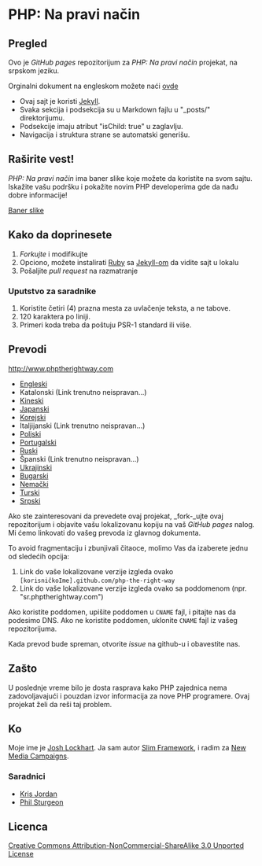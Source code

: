 # PHP: Na pravi način

## Pregled

Ovo je _GitHub pages_ repozitorijum za _PHP: Na pravi način_ projekat, na srpskom jeziku.

Orginalni dokument na engleskom možete naći [ovde](http://phptherightway.com)

* Ovaj sajt je koristi [Jekyll](http://jekyllrb.com/).
* Svaka sekcija i podsekcija su u Markdown fajlu u "_posts/" direktorijumu.
* Podsekcije imaju atribut "isChild: true" u zaglavlju.
* Navigacija i struktura strane se automatski generišu.

## Raširite vest!

_PHP: Na pravi način_ ima baner slike koje možete da koristite na svom sajtu. Iskažite vašu podršku i pokažite novim 
PHP developerima gde da nađu dobre informacije!

[Baner slike](http://www.phptherightway.com/banners.html)

## Kako da doprinesete

1. _Forkujte_ i modifikujte
2. Opciono, možete instalirati [Ruby](https://rvm.io/rvm/install/) sa [Jekyll-om](https://github.com/mojombo/jekyll/) 
da vidite sajt u lokalu
3. Pošaljite _pull request_ na razmatranje

### Uputstvo za saradnike

1. Koristite četiri (4) prazna mesta za uvlačenje teksta, a ne tabove.
2. 120 karaktera po liniji.
3. Primeri koda treba da poštuju PSR-1 standard ili više.

## Prevodi

<http://www.phptherightway.com>

* [Engleski](http://www.phptherightway.com)
* Katalonski (Link trenutno neispravan...)
* [Kineski](http://wulijun.github.com/php-the-right-way)
* [Japanski](http://ja.phptherightway.com)
* [Korejski](http://wafe.github.io/php-the-right-way/)
* Italjijanski (Link trenutno neispravan...)
* [Poljski](http://pl.phptherightway.com/)
* [Portugalski](http://br.phptherightway.com/)
* [Ruski](http://getjump.github.io/ru-php-the-right-way)
* Španski (Link trenutno neispravan...)
* [Ukrajinski](http://iflista.github.com/php-the-right-way/)
* [Bugarski](http://bg.phptherightway.com/)
* [Nemački](http://rwetzlmayr.github.io/php-the-right-way/)
* [Turski](http://hkulekci.github.io/php-the-right-way/)
* [Srpski](http://mzj.github.io/php-the-right-way/)

Ako ste zainteresovani da prevedete ovaj projekat, _fork-_ujte ovaj repozitorijum i objavite vašu lokalizovanu kopiju na 
vaš _GitHub pages_ nalog. Mi ćemo linkovati do vašeg prevoda iz glavnog dokumenta.

To avoid fragmentaciju i zbunjivali čitaoce, molimo Vas da izaberete jednu od sledećih opcija:

1. Link do vaše lokalizovane verzije izgleda ovako `[korisničkoIme].github.com/php-the-right-way`
2. Link do vaše lokalizovane verzije izgleda ovako sa poddomenom (npr. "sr.phptherightway.com")

Ako koristite poddomen, upišite poddomen u `CNAME` fajl, i pitajte nas da podesimo DNS. Ako ne koristite poddomen, 
uklonite `CNAME` fajl iz vašeg repozitorijuma.

Kada prevod bude spreman, otvorite _issue_ na github-u i obavestite nas.


## Zašto

U poslednje vreme bilo je dosta rasprava kako PHP zajednica nema zadovoljavajući i pouzdan izvor informacija za nove 
PHP programere. Ovaj projekat želi da reši taj problem.

## Ko

Moje ime je [Josh Lockhart](http://twitter.com/codeguy). Ja sam autor [Slim Framework](http://www.slimframework.com/), 
i radim za [New Media Campaigns](http://www.newmediacampaigns.com/).

### Saradnici

* [Kris Jordan](http://krisjordan.com/)
* [Phil Sturgeon](http://philsturgeon.co.uk/)

## Licenca

[Creative Commons Attribution-NonCommercial-ShareAlike 3.0 Unported License](http://creativecommons.org/licenses/by-nc-sa/3.0/)
